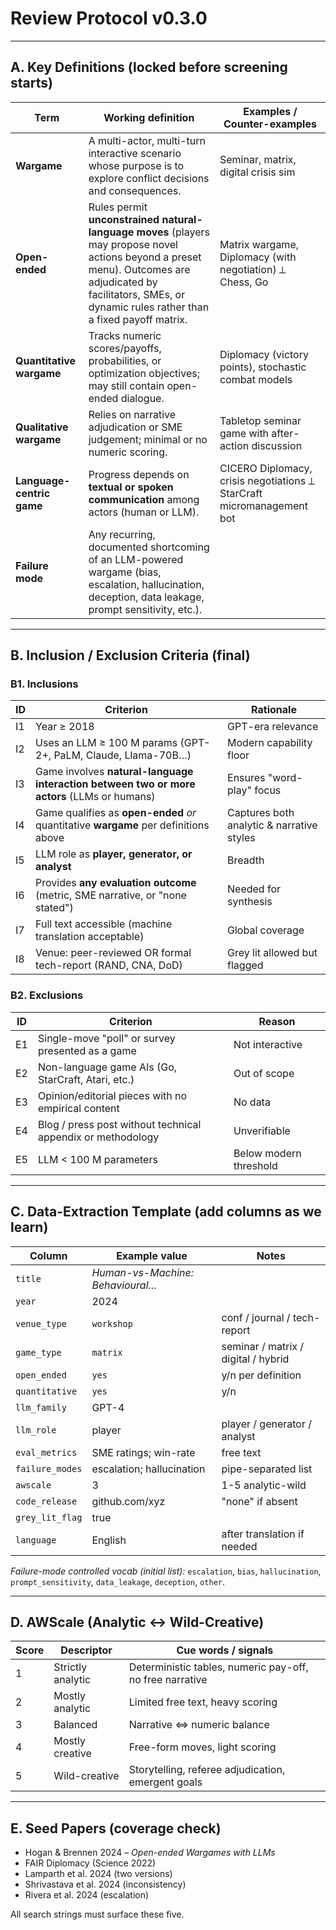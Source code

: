 # Review Protocol v0.3.0

---

## A. Key Definitions (locked before screening starts)

| Term | Working definition | Examples / Counter-examples |
|------|-------------------|----------------------------|
| **Wargame** | A multi-actor, multi-turn interactive scenario whose purpose is to explore conflict decisions and consequences. | Seminar, matrix, digital crisis sim |
| **Open-ended** | Rules permit **unconstrained natural-language moves** (players may propose novel actions beyond a preset menu). Outcomes are adjudicated by facilitators, SMEs, or dynamic rules rather than a fixed payoff matrix. | Matrix wargame, Diplomacy (with negotiation) ⟂ Chess, Go |
| **Quantitative wargame** | Tracks numeric scores/payoffs, probabilities, or optimization objectives; may still contain open-ended dialogue. | Diplomacy (victory points), stochastic combat models |
| **Qualitative wargame** | Relies on narrative adjudication or SME judgement; minimal or no numeric scoring. | Tabletop seminar game with after-action discussion |
| **Language-centric game** | Progress depends on **textual or spoken communication** among actors (human or LLM). | CICERO Diplomacy, crisis negotiations ⟂ StarCraft micromanagement bot |
| **Failure mode** | Any recurring, documented shortcoming of an LLM-powered wargame (bias, escalation, hallucination, deception, data leakage, prompt sensitivity, etc.). | |

---

## B. Inclusion / Exclusion Criteria (final)

### B1. Inclusions

| ID | Criterion | Rationale |
|----|-----------|-----------|
| I1 | Year ≥ 2018 | GPT-era relevance |
| I2 | Uses an LLM ≥ 100 M params (GPT-2+, PaLM, Claude, Llama-70B…) | Modern capability floor |
| I3 | Game involves **natural-language interaction between two or more actors** (LLMs or humans) | Ensures "word-play" focus |
| I4 | Game qualifies as **open-ended** *or* quantitative **wargame** per definitions above | Captures both analytic & narrative styles |
| I5 | LLM role as **player, generator, or analyst** | Breadth |
| I6 | Provides **any evaluation outcome** (metric, SME narrative, or "none stated") | Needed for synthesis |
| I7 | Full text accessible (machine translation acceptable) | Global coverage |
| I8 | Venue: peer-reviewed OR formal tech-report (RAND, CNA, DoD) | Grey lit allowed but flagged |

### B2. Exclusions

| ID | Criterion | Reason |
|----|-----------|---------|
| E1 | Single-move "poll" or survey presented as a game | Not interactive |
| E2 | Non-language game AIs (Go, StarCraft, Atari, etc.) | Out of scope |
| E3 | Opinion/editorial pieces with no empirical content | No data |
| E4 | Blog / press post without technical appendix or methodology | Unverifiable |
| E5 | LLM < 100 M parameters | Below modern threshold |

---

## C. Data-Extraction Template (add columns as we learn)

| Column | Example value | Notes |
|--------|---------------|-------|
| `title` | *Human-vs-Machine: Behavioural…* | |
| `year` | 2024 | |
| `venue_type` | `workshop` | conf / journal / tech-report |
| `game_type` | `matrix` | seminar / matrix / digital / hybrid |
| `open_ended` | `yes` | y/n per definition |
| `quantitative` | `yes` | y/n |
| `llm_family` | GPT-4 | |
| `llm_role` | player | player / generator / analyst |
| `eval_metrics` | SME ratings; win-rate | free text |
| `failure_modes` | escalation; hallucination | pipe-separated list |
| `awscale` | 3 | 1-5 analytic-wild |
| `code_release` | github.com/xyz | "none" if absent |
| `grey_lit_flag` | true | |
| `language` | English | after translation if needed |

*Failure-mode controlled vocab (initial list):* `escalation`, `bias`, `hallucination`, `prompt_sensitivity`, `data_leakage`, `deception`, `other`.

---

## D. AWScale (Analytic ↔ Wild-Creative)

| Score | Descriptor | Cue words / signals |
|-------|------------|---------------------|
| 1 | Strictly analytic | Deterministic tables, numeric pay-off, no free narrative |
| 2 | Mostly analytic | Limited free text, heavy scoring |
| 3 | Balanced | Narrative <=> numeric balance |
| 4 | Mostly creative | Free-form moves, light scoring |
| 5 | Wild-creative | Storytelling, referee adjudication, emergent goals |

---

## E. Seed Papers (coverage check)

* Hogan & Brennen 2024 – *Open-ended Wargames with LLMs*
* FAIR Diplomacy (Science 2022)
* Lamparth et al. 2024 (two versions)
* Shrivastava et al. 2024 (inconsistency)
* Rivera et al. 2024 (escalation)

All search strings must surface these five.
